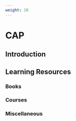 ```yaml
---
weight: 10
---
```


# CAP

## Introduction



## Learning Resources



### Books

### Courses

### Miscellaneous